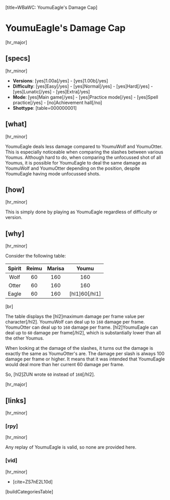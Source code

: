 [title=WBaWC: YoumuEagle's Damage Cap]
# YoumuEagle's Damage Cap
[hr_major]

## [specs]
[hr_minor]

* **Versions**: [yes]1.00a[/yes] - [yes]1.00b[/yes]
* **Difficulty**: [yes]Easy[/yes] - [yes]Normal[/yes] - [yes]Hard[/yes] - [yes]Lunatic[/yes] - [yes]Extra[/yes]
* **Mode**: [yes]Main game[/yes] -  [yes]Practice mode[/yes] - [yes]Spell practice[/yes] - [no]Achievement hall[/no]
* **Shottype**: [table=000000001]


## [what] 
[hr_minor]

YoumuEagle deals less damage compared to YoumuWolf and YoumuOtter. This is especially noticeable when comparing the slashes between various Youmus. Although hard to do, when comparing the unfocussed shot of all Youmus, it is possible for YoumuEagle to deal the same damage as YoumuWolf and YoumuOtter depending on the position, despite YoumuEagle having mode unfocussed shots.

## [how]
[hr_minor]

This is simply done by playing as YoumuEagle regardless of difficulty or version.

## [why]
[hr_minor]

Consider the following table:

| Spirit | Reimu | Marisa |     Youmu     |
| :----: | :---: | :----: | :-----------: |
|  Wolf  |  60   |  160   |      160      |
| Otter  |  60   |  160   |      160      |
| Eagle  |  60   |  160   | [hl1]60[/hl1] |
[br]

The table displays the [hl2]maximum damage per frame value per character[/hl2]. YoumuWolf can deal up to ``160`` damage per frame. YoumuOtter can deal up to ``160`` damage per frame. [hl2]YoumuEagle can deal up to ``60`` damage per frame[/hl2], which is substantially lower than all the other Youmus.

When looking at the damage of the slashes, it turns out the damage is exactly the same as YoumuOtter's are. The damage per slash is always 100 damage per frame or higher. It means that it was intended that YoumuEagle would deal more than her current 60 damage per frame.

So, [hl2]ZUN wrote `60` instead of `160`[/hl2].

[hr_major]
## [links]
[hr_minor]
### [rpy]
[hr_minor]

Any replay of YoumuEagle is valid, so none are provided here.

### [vid]
[hr_minor]

+ [cite=ZS7nE2L10d]

[buildCategoriesTable]